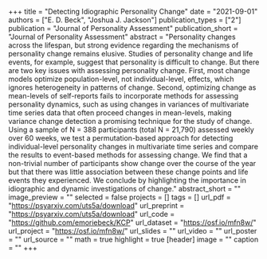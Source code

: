+++
title = "Detecting Idiographic Personality Change"
date = "2021-09-01"
authors = ["E. D. Beck", "Joshua J. Jackson"]
publication_types = ["2"]
publication = "Journal of Personality Assessment"
publication_short = "Journal of Personality Assessment"
abstract = "Personality changes across the lifespan, but strong evidence regarding the mechanisms of personality change remains elusive. Studies of personality change and life events, for example, suggest that personality is difficult to change. But there are two key issues with assessing personality change. First, most change models optimize population-level, not individual-level, effects, which ignores heterogeneity in patterns of change. Second, optimizing change as mean-levels of self-reports fails to incorporate methods for assessing personality dynamics, such as using changes in variances of multivariate time series data that often proceed changes in mean-levels, making variance change detection a promising technique for the study of change. Using a sample of N = 388 participants (total N = 21,790) assessed weekly over 60 weeks, we test a permutation-based approach for detecting individual-level personality changes in multivariate time series and compare the results to event-based methods for assessing change. We find that a non-trivial number of participants show change over the course of the year but that there was little association between these change points and life events they experienced. We conclude by highlighting the importance in idiographic and dynamic investigations of change."
abstract_short = ""
image_preview = ""
selected = false
projects = []
tags = []
url_pdf = "https://psyarxiv.com/uts5a/download"
url_preprint = "https://psyarxiv.com/uts5a/download"
url_code = "https://github.com/emoriebeck/KCP"
url_dataset = "https://osf.io/mfn8w/"
url_project = "https://osf.io/mfn8w/"
url_slides = ""
url_video = ""
url_poster = ""
url_source = ""
math = true
highlight = true
[header]
image = ""
caption = ""
+++
